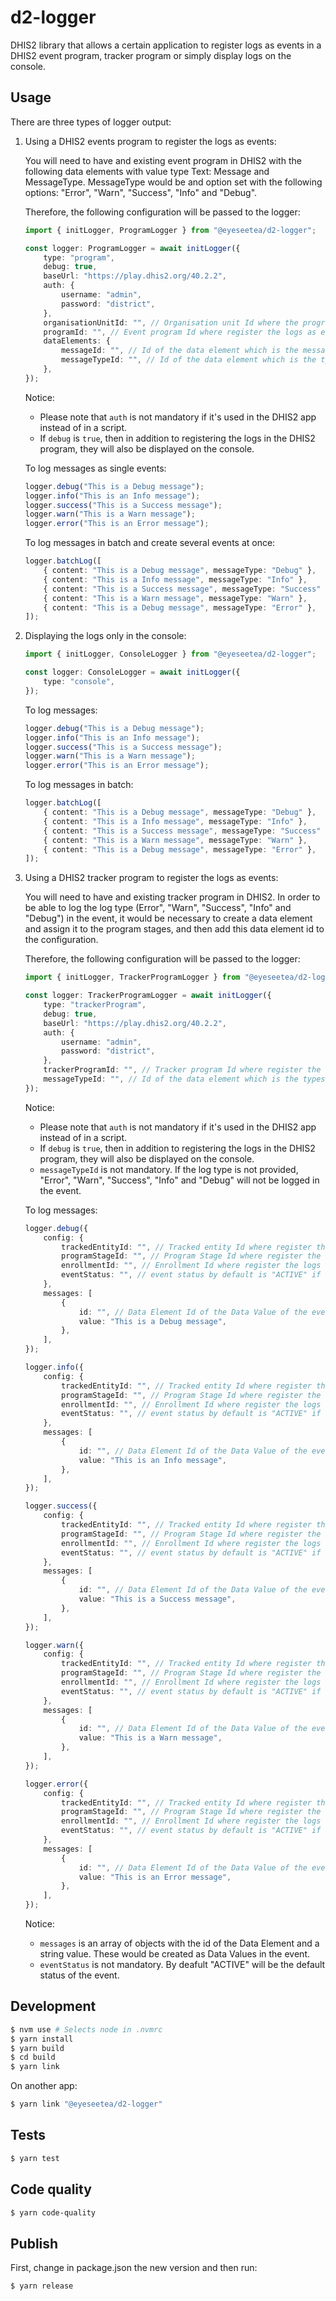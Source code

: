 # d2-logger

DHIS2 library that allows a certain application to register logs as events in a DHIS2 event program, tracker program or simply display logs on the console.

## Usage

There are three types of logger output:

1. Using a DHIS2 events program to register the logs as events:

    You will need to have and existing event program in DHIS2 with the following data elements with value type Text: Message and MessageType. MessageType would be and option set with the following options: "Error", "Warn", "Success", "Info" and "Debug".

    Therefore, the following configuration will be passed to the logger:

    ```typescript
    import { initLogger, ProgramLogger } from "@eyeseetea/d2-logger";

    const logger: ProgramLogger = await initLogger({
        type: "program",
        debug: true,
        baseUrl: "https://play.dhis2.org/40.2.2",
        auth: {
            username: "admin",
            password: "district",
        },
        organisationUnitId: "", // Organisation unit Id where the program is registered
        programId: "", // Event program Id where register the logs as events
        dataElements: {
            messageId: "", // Id of the data element which is the message
            messageTypeId: "", // Id of the data element which is the types of message
        },
    });
    ```

    Notice:

    - Please note that `auth` is not mandatory if it's used in the DHIS2 app instead of in a script.
    - If `debug` is `true`, then in addition to registering the logs in the DHIS2 program, they will also be displayed on the console.

    To log messages as single events:

    ```typescript
    logger.debug("This is a Debug message");
    logger.info("This is an Info message");
    logger.success("This is a Success message");
    logger.warn("This is a Warn message");
    logger.error("This is an Error message");
    ```

    To log messages in batch and create several events at once:

    ```typescript
    logger.batchLog([
        { content: "This is a Debug message", messageType: "Debug" },
        { content: "This is a Info message", messageType: "Info" },
        { content: "This is a Success message", messageType: "Success" },
        { content: "This is a Warn message", messageType: "Warn" },
        { content: "This is a Debug message", messageType: "Error" },
    ]);
    ```

2. Displaying the logs only in the console:

    ```typescript
    import { initLogger, ConsoleLogger } from "@eyeseetea/d2-logger";

    const logger: ConsoleLogger = await initLogger({
        type: "console",
    });
    ```

    To log messages:

    ```typescript
    logger.debug("This is a Debug message");
    logger.info("This is an Info message");
    logger.success("This is a Success message");
    logger.warn("This is a Warn message");
    logger.error("This is an Error message");
    ```

    To log messages in batch:

    ```typescript
    logger.batchLog([
        { content: "This is a Debug message", messageType: "Debug" },
        { content: "This is a Info message", messageType: "Info" },
        { content: "This is a Success message", messageType: "Success" },
        { content: "This is a Warn message", messageType: "Warn" },
        { content: "This is a Debug message", messageType: "Error" },
    ]);
    ```

3. Using a DHIS2 tracker program to register the logs as events:

    You will need to have and existing tracker program in DHIS2. In order to be able to log the log type (Error", "Warn", "Success", "Info" and "Debug") in the event, it would be necessary to create a data element and assign it to the program stages, and then add this data element id to the configuration.

    Therefore, the following configuration will be passed to the logger:

    ```typescript
    import { initLogger, TrackerProgramLogger } from "@eyeseetea/d2-logger";

    const logger: TrackerProgramLogger = await initLogger({
        type: "trackerProgram",
        debug: true,
        baseUrl: "https://play.dhis2.org/40.2.2",
        auth: {
            username: "admin",
            password: "district",
        },
        trackerProgramId: "", // Tracker program Id where register the logs as events
        messageTypeId: "", // Id of the data element which is the types of log
    });
    ```

    Notice:

    - Please note that `auth` is not mandatory if it's used in the DHIS2 app instead of in a script.
    - If `debug` is `true`, then in addition to registering the logs in the DHIS2 program, they will also be displayed on the console.
    - `messageTypeId` is not mandatory. If the log type is not provided, "Error", "Warn", "Success", "Info" and "Debug" will not be logged in the event.

    To log messages:

    ```typescript
    logger.debug({
        config: {
            trackedEntityId: "", // Tracked entity Id where register the logs as events
            programStageId: "", // Program Stage Id where register the logs as events
            enrollmentId: "", // Enrollment Id where register the logs as events
            eventStatus: "", // event status by default is "ACTIVE" if not specified, but it can also be "COMPLETED", "VISITED", "SCHEDULE", "OVERDUE" or "SKIPPED"
        },
        messages: [
            {
                id: "", // Data Element Id of the Data Value of the event to be logged
                value: "This is a Debug message",
            },
        ],
    });

    logger.info({
        config: {
            trackedEntityId: "", // Tracked entity Id where register the logs as events
            programStageId: "", // Program Stage Id where register the logs as events
            enrollmentId: "", // Enrollment Id where register the logs as events
            eventStatus: "", // event status by default is "ACTIVE" if not specified, but it can also be "COMPLETED", "VISITED", "SCHEDULE", "OVERDUE" or "SKIPPED"
        },
        messages: [
            {
                id: "", // Data Element Id of the Data Value of the event to be logged
                value: "This is an Info message",
            },
        ],
    });

    logger.success({
        config: {
            trackedEntityId: "", // Tracked entity Id where register the logs as events
            programStageId: "", // Program Stage Id where register the logs as events
            enrollmentId: "", // Enrollment Id where register the logs as events
            eventStatus: "", // event status by default is "ACTIVE" if not specified, but it can also be "COMPLETED", "VISITED", "SCHEDULE", "OVERDUE" or "SKIPPED"
        },
        messages: [
            {
                id: "", // Data Element Id of the Data Value of the event to be logged
                value: "This is a Success message",
            },
        ],
    });

    logger.warn({
        config: {
            trackedEntityId: "", // Tracked entity Id where register the logs as events
            programStageId: "", // Program Stage Id where register the logs as events
            enrollmentId: "", // Enrollment Id where register the logs as events
            eventStatus: "", // event status by default is "ACTIVE" if not specified, but it can also be "COMPLETED", "VISITED", "SCHEDULE", "OVERDUE" or "SKIPPED"
        },
        messages: [
            {
                id: "", // Data Element Id of the Data Value of the event to be logged
                value: "This is a Warn message",
            },
        ],
    });

    logger.error({
        config: {
            trackedEntityId: "", // Tracked entity Id where register the logs as events
            programStageId: "", // Program Stage Id where register the logs as events
            enrollmentId: "", // Enrollment Id where register the logs as events
            eventStatus: "", // event status by default is "ACTIVE" if not specified, but it can also be "COMPLETED", "VISITED", "SCHEDULE", "OVERDUE" or "SKIPPED"
        },
        messages: [
            {
                id: "", // Data Element Id of the Data Value of the event to be logged
                value: "This is an Error message",
            },
        ],
    });
    ```

    Notice:

    - `messages` is an array of objects with the id of the Data Element and a string value. These would be created as Data Values in the event.
    - `eventStatus` is not mandatory. By deafult "ACTIVE" will be the default status of the event.

## Development

```bash
$ nvm use # Selects node in .nvmrc
$ yarn install
$ yarn build
$ cd build
$ yarn link
```

On another app:

```bash
$ yarn link "@eyeseetea/d2-logger"
```

## Tests

```bash
$ yarn test
```

## Code quality

```bash
$ yarn code-quality
```

## Publish

First, change in package.json the new version and then run:

```bash
$ yarn release
```
